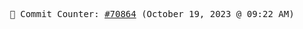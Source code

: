 <p align="center">
    <samp>
        📮 Commit Counter: <a href="https://github.com/Javascript-void0/Javascript-void0/commits/main">#70864</a> (October 19, 2023 @ 09:22 AM)
    </samp>
</p>